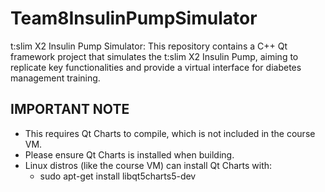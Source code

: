 # Team8InsulinPumpSimulator
t:slim X2 Insulin Pump Simulator: This repository contains a C++ Qt framework project that simulates the t:slim X2 Insulin Pump, aiming to replicate key functionalities and provide a virtual interface for diabetes management training. 

## IMPORTANT NOTE
- This requires Qt Charts to compile, which is not included in the course VM.
- Please ensure Qt Charts is installed when building.
- Linux distros (like the course VM) can install Qt Charts with: 
   - sudo apt-get install libqt5charts5-dev
